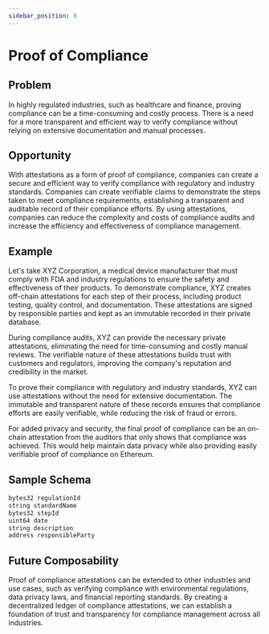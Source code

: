 ```yaml
---
sidebar_position: 9
---
```


# Proof of Compliance

## Problem
In highly regulated industries, such as healthcare and finance, proving compliance can be a time-consuming and costly process. There is a need for a more transparent and efficient way to verify compliance without relying on extensive documentation and manual processes.

## Opportunity
With attestations as a form of proof of compliance, companies can create a secure and efficient way to verify compliance with regulatory and industry standards. Companies can create verifiable claims to demonstrate the steps taken to meet compliance requirements, establishing a transparent and auditable record of their compliance efforts. By using attestations, companies can reduce the complexity and costs of compliance audits and increase the efficiency and effectiveness of compliance management.

## Example
Let's take XYZ Corporation, a medical device manufacturer that must comply with FDA and industry regulations to ensure the safety and effectiveness of their products. To demonstrate compliance, XYZ creates off-chain attestations for each step of their process, including product testing, quality control, and documentation. These attestations are signed by responsible parties and kept as an immutable recorded in their private database.

During compliance audits, XYZ can provide the necessary private attestations, eliminating the need for time-consuming and costly manual reviews. The verifiable nature of these attestations builds trust with customers and regulators, improving the company's reputation and credibility in the market.

To prove their compliance with regulatory and industry standards, XYZ can use attestations without the need for extensive documentation. The immutable and transparent nature of these records ensures that compliance efforts are easily verifiable, while reducing the risk of fraud or errors.

For added privacy and security, the final proof of compliance can be an on-chain attestation from the auditors that only shows that compliance was achieved. This would help maintain data privacy while also providing easily verifiable proof of compliance on Ethereum.

## Sample Schema

```bash jsx
bytes32 regulationId
string standardName
bytes32 stepId
uint64 date
string description
address responsibleParty
```

## Future Composability 
Proof of compliance attestations can be extended to other industries and use cases, such as verifying compliance with environmental regulations, data privacy laws, and financial reporting standards. By creating a decentralized ledger of compliance attestations, we can establish a foundation of trust and transparency for compliance management across all industries.